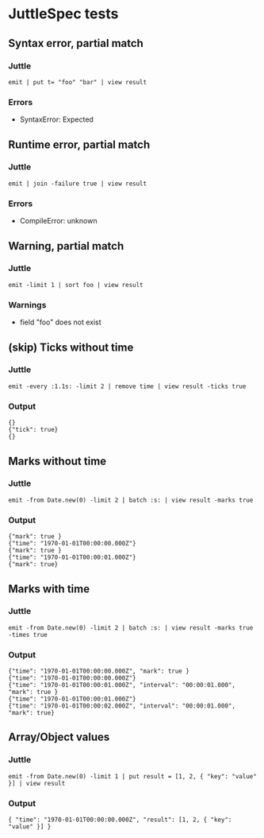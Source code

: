 # JuttleSpec tests

## Syntax error, partial match

### Juttle

    emit | put t= "foo" "bar" | view result

### Errors

   * SyntaxError: Expected

## Runtime error, partial match

### Juttle

    emit | join -failure true | view result

### Errors

   * CompileError: unknown

## Warning, partial match

### Juttle

    emit -limit 1 | sort foo | view result

### Warnings

   * field "foo" does not exist

## (skip) Ticks without time

### Juttle

    emit -every :1.1s: -limit 2 | remove time | view result -ticks true

### Output

    {}
    {"tick": true}
    {}

## Marks without time

### Juttle

    emit -from Date.new(0) -limit 2 | batch :s: | view result -marks true

### Output

    {"mark": true }
    {"time": "1970-01-01T00:00:00.000Z"}
    {"mark": true }
    {"time": "1970-01-01T00:00:01.000Z"}
    {"mark": true}

## Marks with time

### Juttle

    emit -from Date.new(0) -limit 2 | batch :s: | view result -marks true -times true

### Output

    {"time": "1970-01-01T00:00:00.000Z", "mark": true }
    {"time": "1970-01-01T00:00:00.000Z"}
    {"time": "1970-01-01T00:00:01.000Z", "interval": "00:00:01.000", "mark": true }
    {"time": "1970-01-01T00:00:01.000Z"}
    {"time": "1970-01-01T00:00:02.000Z", "interval": "00:00:01.000", "mark": true}

## Array/Object values

### Juttle

    emit -from Date.new(0) -limit 1 | put result = [1, 2, { "key": "value" }] | view result

### Output

    { "time": "1970-01-01T00:00:00.000Z", "result": [1, 2, { "key": "value" }] }
